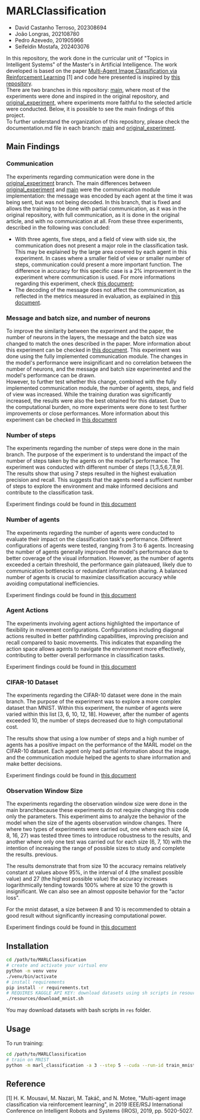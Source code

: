# MARLClassification

- David Castanho Terroso, 202308694
- João Longras, 202108780
- Pedro Azevedo, 201905966
- Seifeldin Mostafa, 202403076

In this repository, the work done in the curricular unit of "Topics in Intelligent Systems" of the Master's in Artificial Intelligence. The work developed is based on the paper [Multi-Agent Image Classification via Reinforcement Learning](https://arxiv.org/abs/1905.04835) [1] and code here presented is inspired by [this repository](https://github.com/Ipsedo/MARLClassification). <br>
There are two branches in this repository: [main](https://github.com/seifhussam/MARLClassification), where most of the experiments were done and inspired in the original repository, and [original_experiment](https://github.com/seifhussam/MARLClassification/tree/original_experiment), where experiments more faithful to the selected article were conducted. Below, it is possible to see the main findings of this project. <br>
To further understand the organization of this repository, please check the documentation.md file in each branch: [main](https://github.com/seifhussam/MARLClassification/blob/main/documentation.md) and [original_experiment](https://github.com/seifhussam/MARLClassification/blob/original_experiment/documentation.md).

## Main Findings

### Communication

The experiments regarding communication were done in the [original_experiment](https://github.com/seifhussam/MARLClassification/tree/original_experiment) branch. The main differences between [original_experiment](https://github.com/seifhussam/MARLClassification/tree/original_experiment) and [main](https://github.com/seifhussam/MARLClassification) were the communication module implementation: the message was encoded by each agent at the time it was being sent, but was not being decoded. In this branch, that is fixed and allows the training to be done with partial communication, as it was in the original repository, with full communication, as it is done in the original article, and with no communication at all. From these three experiments, described in the following was concluded:

- With three agents, five steps, and a field of view with side six, the communication does not present a major role in the classification task. This may be explained by the large area covered by each agent in this experiment. In cases where a smaller field of view or smaller number of steps, communication could present a more important function. The difference in accuracy for this specific case is a 2% improvement in the experiment where communication is used. For more informations regarding this experiment, check [this document](https://github.com/seifhussam/MARLClassification/blob/original_experiment/docs/experiments/communication_experiment.md);
- The decoding of the message does not affect the communication, as reflected in the metrics measured in evaluation, as explained in [this document](https://github.com/seifhussam/MARLClassification/blob/original_experiment/docs/experiments/base_vs_original_experiment.md).

### Message and batch size, and number of neurons

To improve the similarity between the experiment and the paper, the number of neurons in the layers, the message and the batch size was changed to match the ones described in the paper. More information about this experiment can be checked in [this document](https://github.com/seifhussam/MARLClassification/blob/original_experiment/docs/experiments/number_of_neurons_experiment.md). This experiment was done using the fully implemented communication module. The changes in the model's performance were insignificant and no correlation between the number of neurons, and the message and batch size experimented and the model's performance can be drawn. <br>
However, to further test whether this change, combined with the fully implemented communication module, the number of agents, steps, and field of view was increased. While the training duration was significantly increased, the results were also the best obtained for this dataset. Due to the computational burden, no more experiments were done to test further improvements or close performances. More information about this experiment can be checked in [this document](https://github.com/seifhussam/MARLClassification/blob/original_experiment/docs/experiments/original_with_max_agents_steps_fov.md)

### Number of steps

The experiments regarding the number of steps were done in the main branch. The purpose of the experiment is to understand the impact of the number of steps taken by the agents on the model's performance. The experiment was conducted with different number of steps [1,3,5,6,7,8,9]. The results show that using 7 steps resulted in the highest evaluation precision and recall. This suggests that the agents need a sufficient number of steps to explore the environment and make informed decisions and contribute to the classification task.

Experiment findings could be found in [this document](./docs/experiments/number_of_steps_experiment.md)

### Number of agents

The experiments regarding the number of agents were conducted to evaluate their impact on the classification task's performance. Different configurations of agents were tested, ranging from 3 to 6 agents. Increasing the number of agents generally improved the model's performance due to better coverage of the visual information. However, as the number of agents exceeded a certain threshold, the performance gain plateaued, likely due to communication bottlenecks or redundant information sharing. A balanced number of agents is crucial to maximize classification accuracy while avoiding computational inefficiencies.

Experiment findings could be found in [this document](./docs/experiments/experiments_number_of_agents.md)

### Agent Actions

The experiments involving agent actions highlighted the importance of flexibility in movement configurations. Configurations including diagonal actions resulted in better pathfinding capabilities, improving precision and recall compared to basic movements. This indicates that expanding the action space allows agents to navigate the environment more effectively, contributing to better overall performance in classification tasks.

Experiment findings could be found in [this document](./docs/experiments/actions_expreriment.md)

### CIFAR-10 Dataset

The experiments regarding the CIFAR-10 dataset were done in the main branch. The purpose of the experiment was to explore a more complex dataset than MNIST. Within this experiment, the number of agents were varied within this list [3, 6, 10, 12, 18]. However, after the number of agents exceeded 10, the number of steps decreased due to high computational cost.

The results show that using a low number of steps and a high number of agents has a positive impact on the performance of the MARL model on the CIFAR-10 dataset. Each agent only had partial information about the image, and the communication module helped the agents to share information and make better decisions.

Experiment findings could be found in [this document](./docs/experiments/ciphar_10_experiment.md)

### Observation Window Size

The experiments regarding the observation window size were done in the main branchbecause these experiments do not require changing this code only the parameters. This experiment aims to analyze the behavior of the model when the size of the agents observation window changes. There where two types of experiments were carried out, one where each size (4, 8, 16, 27) was tested three times to introduce robustness to the results, and another where only one test was carried out for each size (6, 7, 10) with the intention of increasing the range of possible sizes to study and complete the results. previous.

The results demonstrate that from size 10 the accuracy remains relatively constant at values ​​above 95%, in the interval of 4 (the smallest possible value) and 27 (the highest possible value) the accuracy increases logarithmically tending towards 100% where at size 10 the growth is insignificant. We can also see an almost opposite behavior for the "actor loss".

For the mnist dataset, a size between 8 and 10 is recommended to obtain a good result without significantly increasing computational power.

Experiment findings could be found in [this document](./docs/experiments/window_size_experoiment.md)

## Installation

```bash
cd /path/to/MARLClassification
# create and activate your virtual env
python -m venv venv
./venv/bin/activate
# install requirements
pip install -r requirements.txt
# REQUIRES KAGGLE API KEY: download datasets using sh scripts in resources folder, ex : MNIST
./resources/download_mnist.sh
```

You may download datasets with bash scripts in `res` folder.

## Usage

To run training:

```bash
cd /path/to/MARLClassification
# train on MNIST
python -m marl_classification -a 3 --step 5 --cuda --run-id train_mnist train --action [[1,0],[-1,0],[0,1],[0,-1]] --img-size 28 --nb-class 10 -d 2 --f 6 --ft-extr mnist --nb 64 --na 64 --nm 16 --nd 8 --nlb 96 --nla 96 --batch-size 32 --lr 1e-3 --nb-epoch 40 -o ./out/mnist_actor_critic
```

## Reference

[1] H. K. Mousavi, M. Nazari, M. Takáč, and N. Motee, "Multi-agent image classification via reinforcement learning", in 2019 IEEE/RSJ International Conference on Intelligent Robots and Systems (IROS), 2019, pp. 5020-5027.

